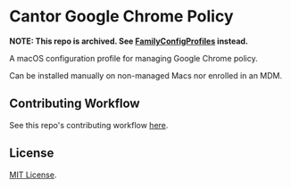 # Cantor Google Chrome Policy

**NOTE: This repo is archived. See [FamilyConfigProfiles](https://github.com/lucascantor/FamilyConfigProfiles) instead.**

A macOS configuration profile for managing Google Chrome policy.

Can be installed manually on non-managed Macs nor enrolled in an MDM.

## Contributing Workflow

See this repo's contributing workflow [here](./CONTRIBUTING.md).

## License

[MIT License](./LICENSE).
